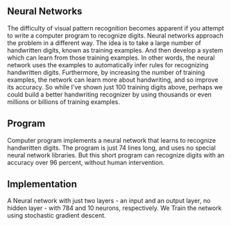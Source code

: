 Neural Networks
----------------
The difficulty of visual pattern recognition becomes apparent if you attempt to write a computer program to recognize digits. Neural networks approach the problem in a different way. The idea is to take a large number of handwritten digits, known as training examples. And then develop a system which can learn from those training examples. In other words, the neural network uses the examples to automatically infer rules for recognizing handwritten digits. Furthermore, by increasing the number of training examples, the network can learn more about handwriting, and so improve its accuracy. So while I've shown just 100 training digits above, perhaps we could build a better handwriting recognizer by using thousands or even millions or billions of training examples.

Program
-------
Computer program implements a neural network that learns to recognize handwritten digits. The program is just 74 lines long, and uses no special neural network libraries. But this short program can recognize digits with an accuracy over 96 percent, without human intervention. 

Implementation
--------------
A Neural network with just two layers - an input and an output layer, no hidden layer - with 784 and 10 neurons, respectively. We Train the network using stochastic gradient descent.